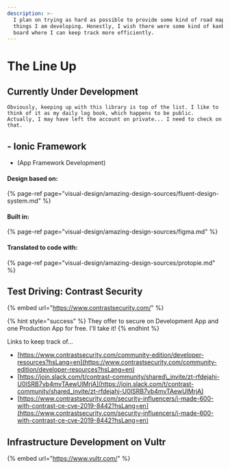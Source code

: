 ```yaml
---
description: >-
  I plan on trying as hard as possible to provide some kind of road map of
  things I am developing. Honestly, I wish there were some kind of kanban style
  board where I can keep track more efficiently.
---
```


# The Line Up

## Currently Under Development

`Obviously, keeping up with this library is top of the list. I like to think of it as my daily log book, which happens to be public. Actually, I may have left the account on private... I need to check on that.`

## - Ionic Framework

* \(App Framework Development\)

#### Design based on:

{% page-ref page="visual-design/amazing-design-sources/fluent-design-system.md" %}

#### Built in:

{% page-ref page="visual-design/amazing-design-sources/figma.md" %}

#### Translated to code with:

{% page-ref page="visual-design/amazing-design-sources/protopie.md" %}





## Test Driving: Contrast Security

{% embed url="https://www.contrastsecurity.com/" %}

{% hint style="success" %}
They offer to secure on Development App and one Production App for free. I'll take it!
{% endhint %}

Links to keep track of...

* [https://www.contrastsecurity.com/community-edition/developer-resources?hsLang=en](https://www.contrastsecurity.com/community-edition/developer-resources?hsLang=en)
* [https://join.slack.com/t/contrast-community/shared\_invite/zt-rfdejahj-U0ISRB7vb4mvTAewUlMrjA](https://join.slack.com/t/contrast-community/shared_invite/zt-rfdejahj-U0ISRB7vb4mvTAewUlMrjA)
* [https://www.contrastsecurity.com/security-influencers/i-made-600-with-contrast-ce-cve-2019-8442?hsLang=en](https://www.contrastsecurity.com/security-influencers/i-made-600-with-contrast-ce-cve-2019-8442?hsLang=en)

## Infrastructure Development on Vultr

{% embed url="https://www.vultr.com/" %}



